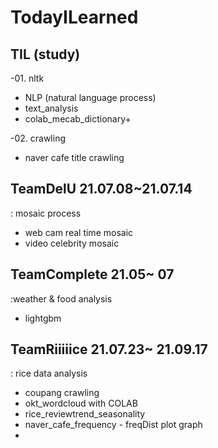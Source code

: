 # TodayILearned

## TIL (study)
-01. nltk
  -  NLP (natural language process)
  -  text_analysis
  -  colab_mecab_dictionary+

-02. crawling
  - naver cafe title crawling


## TeamDelU 21.07.08~21.07.14
: mosaic process
- web cam real time mosaic
- video celebrity mosaic

## TeamComplete 21.05~ 07
:weather & food analysis
- lightgbm

## TeamRiiiiice 21.07.23~ 21.09.17
: rice data analysis
- coupang crawling
- okt_wordcloud with COLAB
- rice_reviewtrend_seasonality
- naver_cafe_frequency - freqDist plot graph
- 
